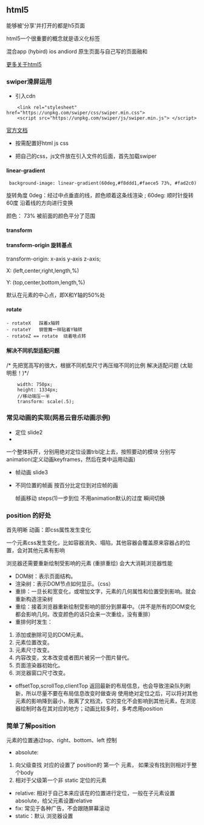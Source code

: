 ## html5
能够被'分享'并打开的都是h5页面

html5一个很重要的概念就是语义化标签

混合app (hybird) ios andiord 原生页面与自己写的页面融和

[更多关于html5](https://segmentfault.com/a/1190000019321095)

### swiper滑屏运用
- 引入cdn
```
    <link rel="stylesheet" href="https://unpkg.com/swiper/css/swiper.min.css">    
    <script src="https://unpkg.com/swiper/js/swiper.min.js"> </script>
```
[官方文档](https://www.swiper.com.cn/usage/index.html)

- 按需配置好html js css
  
- 把自己的css，js文件放在引入文件的后面，首先加载swiper
  
#### linear-gradient
 ``` background-image: linear-gradient(60deg,#f8ddd1,#faece5 73%, #fad2c0)```

 旋转角度 0deg：经过中点垂直的线，颜色顺着这条线渲染 ; 60deg: 顺时针旋转60度 沿着线的方向进行变换

 颜色：
 73% 被前面的颜色平分了范围

 #### transform

 #### transform-origin 旋转基点
 transform-origin: x-axis y-axis z-axis;

X: (left,center,right,length,%)

Y:  (top,center,bottom,length,%)

 默认在元素的中心点，即X和Y轴的50%处

 #### rotate
    - rotateX   踩着x轴转
    - rotateY   钢管舞一样贴着Y轴转
    - rotateZ == rotate  绕着啥点转
  
#### 解决不同机型适配问题

/* 先把宽高写的很大，根据不同机型尺寸再压缩不同的比例 解决适配问题 (太聪明惹！)*/
```
    width: 750px;
    height: 1334px;
    //移动端压一半
    transform: scale(.5);
```
  
### 常见动画的实现(网易云音乐动画示例)

 - 定位 slide2
 - 
  一个整体拆开，分别用绝对定位设置trbl定上去，按照要动的模块 分别写animation(定义动画keyframes，然后在类中运用动画)

- 帧动画 slide3
- 
  不同位置的帧画    按百分比定位到对应帧的画

  帧画移动      steps(1)一步到位 不用animation默认的过度 瞬间切换
  
### position 的好处

首先明晰 动画：即css属性发生变化

一个元素css发生变化，比如容器消失、塌陷，其他容器会覆盖原来容器占的位置，会对其他元素有影响

浏览器还需要重新绘制受影响的元素  (重排重绘) 会大大消耗浏览器性能

- DOM树：表示页面结构。
- 渲染树：表示DOM节点如何显示。（css）
- 重排：一旦长和宽变化，或增加文字，元素的几何属性和位置受到影响。就会重新构造渲染树
- 重绘：接着浏览器重新绘制受影响的部分到屏幕中。（并不是所有的DOM变化都会影响几何。改变颜色的话只会来一次重绘，没有重排）
- 重排何时发生：
1. 添加或删除可见的DOM元素。
2. 元素位置改变。
3. 元素尺寸改变。
4. 内容改变，文本改变或者图片被另一个图片替代。
5. 页面渲染器初始化。
6. 浏览器窗口尺寸改变。
- offsetTop,scrollTop,clientTop 返回最新的布局信息，也会导致渲染队列刷新，所以尽量不要在布局信息改变时做查询
使用绝对定位之后，可以将对其他元素的影响降到最小，脱离了文档流，它的变化不会影响到其他元素，在浏览器绘制时各在其对应的地方；动画比较多时，多考虑用position

### 简单了解position

元素的位置通过top、right、bottom、left  控制
- absolute: 
1. 向父级查找 对应的设置了 position的 第一个 元素，
            如果没有找到则相对于整个body
2. 相对于父级第一个非 static 定位的元素

- relative: 相对于自己本来应该在的位置进行定位，一般在子元素设置absolute，给父元素设置relative
- fix: 常见于各种广告，不会跟随屏幕滚动
- static：默认 浏览器设置
